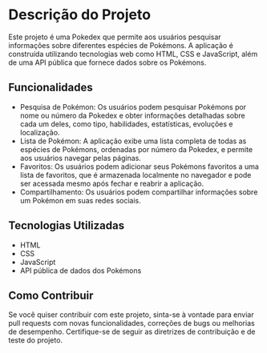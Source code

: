 # Descrição do Projeto

Este projeto é uma Pokedex que permite aos usuários pesquisar informações sobre diferentes espécies de Pokémons. A aplicação é construída utilizando tecnologias web como HTML, CSS e JavaScript, além de uma API pública que fornece dados sobre os Pokémons.

## Funcionalidades

- Pesquisa de Pokémon: Os usuários podem pesquisar Pokémons por nome ou número da Pokedex e obter informações detalhadas sobre cada um deles, como tipo, habilidades, estatísticas, evoluções e localização.
- Lista de Pokémon: A aplicação exibe uma lista completa de todas as espécies de Pokémons, ordenadas por número da Pokedex, e permite aos usuários navegar pelas páginas.
- Favoritos: Os usuários podem adicionar seus Pokémons favoritos a uma lista de favoritos, que é armazenada localmente no navegador e pode ser acessada mesmo após fechar e reabrir a aplicação.
- Compartilhamento: Os usuários podem compartilhar informações sobre um Pokémon em suas redes sociais.

## Tecnologias Utilizadas

- HTML
- CSS
- JavaScript
- API pública de dados dos Pokémons

## Como Contribuir

Se você quiser contribuir com este projeto, sinta-se à vontade para enviar pull requests com novas funcionalidades, correções de bugs ou melhorias de desempenho. Certifique-se de seguir as diretrizes de contribuição e de teste do projeto.

